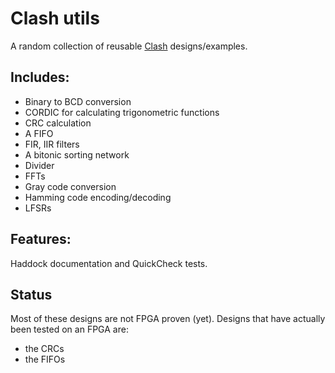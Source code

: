 # Clash utils

A random collection of reusable [Clash](http://www.clash-lang.org/) designs/examples.

## Includes:
* Binary to BCD conversion
* CORDIC for calculating trigonometric functions
* CRC calculation
* A FIFO
* FIR, IIR filters
* A bitonic sorting network
* Divider
* FFTs
* Gray code conversion
* Hamming code encoding/decoding
* LFSRs

## Features:

Haddock documentation and QuickCheck tests.

## Status

Most of these designs are not FPGA proven (yet). Designs that have actually been tested on an FPGA are:
* the CRCs
* the FIFOs

